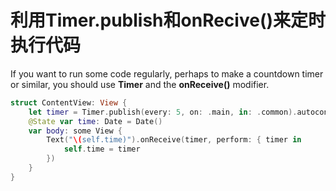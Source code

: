# 利用Timer.publish和onRecive()来定时执行代码

If you want to run some code regularly, perhaps to make a countdown timer or similar, you should use **Timer** and the **onReceive()** modifier.

```swift
struct ContentView: View {
    let timer = Timer.publish(every: 5, on: .main, in: .common).autoconnect()
    @State var time: Date = Date()
    var body: some View {
        Text("\(self.time)").onReceive(timer, perform: { timer in
            self.time = timer
        })
    }
}
```